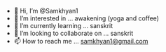 - 👋 Hi, I’m @Samkhyan1
- 👀 I’m interested in ... awakening (yoga and coffee)
- 🌱 I’m currently learning ... sanskrit
- 💞️ I’m looking to collaborate on ... sanskrit
- 📫 How to reach me ... samkhyan1@gmail.com

<!---
Samkhyan1/Samkhyan1 is a ✨ special ✨ repository because its `README.md` (this file) appears on your GitHub profile.
You can click the Preview link to take a look at your changes.
--->
